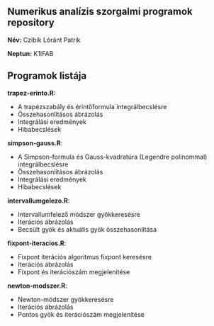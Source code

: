 ## Numerikus analízis szorgalmi programok repository

**Név:** Czibik Lóránt Patrik

**Neptun:** K1IFAB

## Programok listája

**trapez-erinto.R:**
- A trapézszabály és érintőformula integrálbecslésre
- Összehasonlításos ábrázolás
- Integrálási eredmények
- Hibabecslések


**simpson-gauss.R**: 
- A Simpson-formula és Gauss-kvadratúra (Legendre polinommal) integrálbecslésre
- Összehasonlításos ábrázolás
- Integrálási eredmények
- Hibabecslések

**intervallumgelezo.R**:
- Intervallumfelező módszer gyökkeresésre
- Iterációs ábrázolás
- Becsült gyök és aktuális gyök összehasonlítása

**fixpont-iteracios.R**:
- Fixpont iterációs algoritmus fixpont keresésre
- Iterációs ábrázolás
- Fixpont és iterációszám megjelenítése

**newton-modszer.R**:
- Newton-módszer gyökkeresésre
- Iterációs ábrázolás
- Pontos gyök és iterációszám megjelenítése